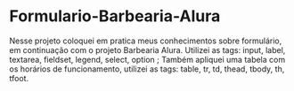 # Formulario-Barbearia-Alura
Nesse projeto coloquei em pratica meus conhecimentos sobre formulário, em continuação com o projeto Barbearia Alura. Utilizei as tags: input, label, textarea, fieldset, legend, select, option ; Também apliquei uma tabela com os horários de funcionamento, utilizei as tags: table, tr, td, thead, tbody, th, tfoot.
